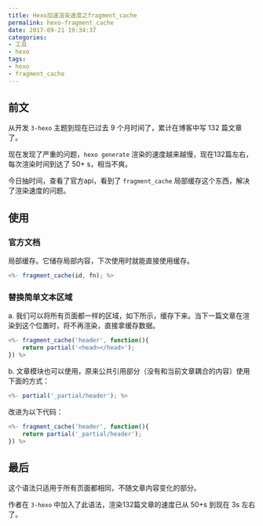 ```yaml
---
title: Hexo加速渲染速度之fragment_cache
permalink: hexo-fragment_cache
date: 2017-09-21 19:34:37
categories:
- 工具
- hexo
tags:
- hexo
- fragment_cache
---
```

## 前文
从开发 `3-hexo` 主题到现在已过去 9 个月时间了，累计在博客中写 132 篇文章了。

现在发现了严重的问题，`hexo generate` 渲染的速度越来越慢，现在132篇左右，每次渲染时间到达了 50+ s，相当不爽。

今日抽时间，查看了官方api，看到了 `fragment_cache` 局部缓存这个东西，解决了渲染速度的问题。

## 使用
### 官方文档
局部缓存。它储存局部内容，下次使用时就能直接使用缓存。
```javascript
<%- fragment_cache(id, fn); %>
```
### 替换简单文本区域
a. 我们可以将所有页面都一样的区域，如下所示，缓存下来。当下一篇文章在渲染到这个位置时，将不再渲染，直接拿缓存数据。
```js
<%- fragment_cache('header', function(){
    return partial('<head></head>');
}) %>
```


b. 文章模块也可以使用，原来公共引用部分（没有和当前文章耦合的内容）使用下面的方式：
```js
<%- partial('_partial/header'); %>
```
改进为以下代码：
```js
<%- fragment_cache('header', function(){
    return partial('_partial/header');
}) %>
```

## 最后
这个语法只适用于所有页面都相同，不随文章内容变化的部分。

作者在 `3-hexo` 中加入了此语法，渲染132篇文章的速度已从 50+s 到现在 3s 左右了。
